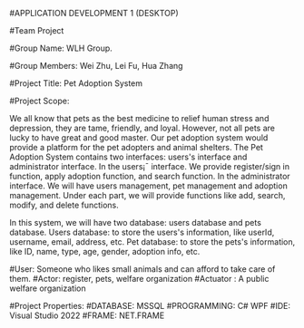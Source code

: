 #APPLICATION DEVELOPMENT 1 (DESKTOP)

#Team Project 

#Group Name: WLH Group.

#Group Members: Wei Zhu, Lei Fu, Hua Zhang

#Project Title: Pet Adoption System

#Project Scope:

We all know that pets as the best medicine to relief human stress and depression, they are tame, friendly, and loyal. However, not all pets are lucky to have great and good master. Our pet adoption system would provide a platform for the pet adopters and animal shelters.
The Pet Adoption System contains two interfaces: users's interface and administrator interface.
In the users¡¯ interface. We provide register/sign in function, apply adoption function, and search function.
In the administrator interface. We will have users management, pet management and adoption management. Under each part, we will provide functions like add, search, modify, and delete functions.

In this system, we will have two database: users database and pets database.
Users database: to store the users's information, like userId, username, email, address, etc. 
Pet database: to store the pets's information, like ID, name, type, age, gender, adoption info, etc.

#User: Someone who likes small animals and can afford to take care of them.
#Actor: register, pets, welfare organization
#Actuator : A public welfare organization

#Project Properties:
#DATABASE: MSSQL
#PROGRAMMING: C# WPF
#IDE: Visual Studio 2022
#FRAME: NET.FRAME
